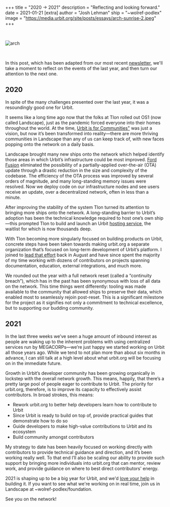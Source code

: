 +++
title = "2020 -> 2021"
description = "Reflecting and looking forward."
date = 2021-01-21
[extra]
author = "Josh Lehman"
ship = "~wolref-podlex"
image = "https://media.urbit.org/site/posts/essays/arch-sunrise-2.jpeg"
+++

<br>

![arch](https://media.urbit.org/site/posts/essays/arch-sunrise-2.jpeg)

<br>

In this post, which has been adapted from our most recent [newsletter](https://urbit.us11.list-manage.com/subscribe/post?u=972a03db9e0c6c25bb58de8c8&id=be143888d2), we'll take a moment to reflect on the events of the last year, and then turn our attention to the next one.

## 2020

In spite of the many challenges presented over the last year, it was a resoundingly good one for Urbit.

It seems like a long time ago now that the folks at Tlon rolled out OS1 (now called Landscape), just as the pandemic forced everyone into their homes throughout the world. At the time, [Urbit is for Communities"](https://urbit.org/blog/urbit-is-for-communities/) was just a vision, but now it’s been transformed into reality—there are more thriving communities in Landscape than any of us can keep track of, with new faces popping onto the network on a daily basis.

Landscape brought many new ships onto the network which helped identify those areas in which Urbit’s infrastructure could be most improved. [Ford Fusion](https://urbit.org/blog/ford-fusion/) eliminated the possibility of a partially-applied over-the-air (OTA) update through a drastic reduction in the size and complexity of the codebase. The efficiency of the OTA process was improved by several orders of magnitude, and many long-standing memory issues were resolved. Now we deploy code on our infrastructure nodes and see users receive an update, over a decentralized network, often in less than a minute.

After improving the stability of the system Tlon turned its attention to bringing more ships onto the network. A long-standing barrier to Urbit’s adoption has been the technical knowledge required to host one’s own ship—this prompted Tlon to build and launch an Urbit [hosting service](https://tlon.io), the waitlist for which is now thousands deep.

With Tlon becoming more singularly focused on building products on Urbit, concrete steps have been taken towards making urbit.org a separate organization that’s focused on long-term development of Urbit’s platform. I joined to [lead that effort](https://urbit.org/blog/first-steps-towards-urbit-org/) back in August and have since spent the majority of my time working with dozens of contributors on projects spanning documentation, education, external integrations, and much more.

We rounded out the year with a full network reset (called a “continuity breach”), which has in the past has been synonymous with loss of all data on the network. This time things went differently: tooling was made available to the community that allowed ships to preserve their data, which enabled most to seamlessly rejoin post-reset. This is a significant milestone for the project as it signifies not only a commitment to technical excellence, but to supporting our budding community.

## 2021

In the last three weeks we’ve seen a huge amount of inbound interest as people are waking up to the inherent problems with using centralized services run by MEGACORPs—we’re just happy we started working on Urbit all those years ago. While we tend to not plan more than about six months in advance, I can still talk at a high level about what urbit.org will be focusing on in the immediate future.

Growth in Urbit’s developer community has been growing organically in lockstep with the overall network growth. This means, happily, that there’s a pretty large pool of people eager to contribute to Urbit. The priority for urbit.org, therefore, is to improve its capacity to effectively assist contributors. In broad strokes, this means:

- Rework urbit.org to better help developers learn how to contribute to Urbit
- Since Urbit is ready to build on top of, provide practical guides that demonstrate how to do so
- Guide developers to make high-value contributions to Urbit and its ecosystem
- Build community amongst contributors

My strategy to date has been heavily focused on working directly with contributors to provide technical guidance and direction, and it’s been working really well. To that end I’ll also be scaling our ability to provide such support by bringing more individuals into urbit.org that can mentor, review work, and provide guidance on where to best direct contributors' energy.


2021 is shaping up to be a big year for Urbit, and we'd [love your help](https://grants.urbit.org) in building it. If you want to see what we're working on in real time, join us in Landscape at ~wolref-podlex/foundation.

See you on the network!
